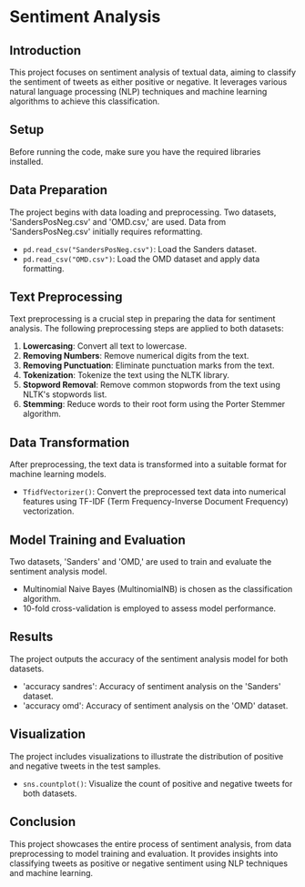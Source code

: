 # Sentiment Analysis

## Introduction
This project focuses on sentiment analysis of textual data, aiming to classify the sentiment of tweets as either positive or negative. It leverages various natural language processing (NLP) techniques and machine learning algorithms to achieve this classification.

## Setup
Before running the code, make sure you have the required libraries installed. 

## Data Preparation
The project begins with data loading and preprocessing. Two datasets, 'SandersPosNeg.csv' and 'OMD.csv,' are used. Data from 'SandersPosNeg.csv' initially requires reformatting.

- `pd.read_csv("SandersPosNeg.csv")`: Load the Sanders dataset.
- `pd.read_csv("OMD.csv")`: Load the OMD dataset and apply data formatting.

## Text Preprocessing
Text preprocessing is a crucial step in preparing the data for sentiment analysis. The following preprocessing steps are applied to both datasets:

1. **Lowercasing**: Convert all text to lowercase.
2. **Removing Numbers**: Remove numerical digits from the text.
3. **Removing Punctuation**: Eliminate punctuation marks from the text.
4. **Tokenization**: Tokenize the text using the NLTK library.
5. **Stopword Removal**: Remove common stopwords from the text using NLTK's stopwords list.
6. **Stemming**: Reduce words to their root form using the Porter Stemmer algorithm.

## Data Transformation
After preprocessing, the text data is transformed into a suitable format for machine learning models.

- `TfidfVectorizer()`: Convert the preprocessed text data into numerical features using TF-IDF (Term Frequency-Inverse Document Frequency) vectorization.

## Model Training and Evaluation
Two datasets, 'Sanders' and 'OMD,' are used to train and evaluate the sentiment analysis model.

- Multinomial Naive Bayes (MultinomialNB) is chosen as the classification algorithm.
- 10-fold cross-validation is employed to assess model performance.

## Results
The project outputs the accuracy of the sentiment analysis model for both datasets.

- 'accuracy sandres': Accuracy of sentiment analysis on the 'Sanders' dataset.
- 'accuracy omd': Accuracy of sentiment analysis on the 'OMD' dataset.

## Visualization
The project includes visualizations to illustrate the distribution of positive and negative tweets in the test samples.

- `sns.countplot()`: Visualize the count of positive and negative tweets for both datasets.

## Conclusion
This project showcases the entire process of sentiment analysis, from data preprocessing to model training and evaluation. It provides insights into classifying tweets as positive or negative sentiment using NLP techniques and machine learning.
